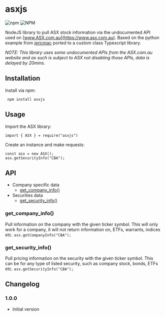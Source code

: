 # asxjs

![npm](https://img.shields.io/npm/v/@mattahogben/asxjs) ![NPM](https://img.shields.io/npm/l/@mattahogben/asxjs)

NodeJS library to pull ASX stock information via the undocumented API used on [www.ASX.com.au](https://www.asx.com.au). Based on the python example from [jericmac](https://github.com/jericmac/pyasx) ported to a custom class Typescript library.

_NOTE: This library uses some undocumented APIs from the ASX.com.au website and as such is subject to ASX not disabling those APIs, data is delayed by 20mins._

## Installation

Install via npm:

``` npm install asxjs```

## Usage

Import the ASX library:

```import { ASX } = require("asxjs")```

Create an instance and make requests:

```
const asx = new ASX();
asx.getSecurityInfo("CBA");
```

## API

 - Company specific data
    - [get_company_info()](#get_company_info)
 - Securities data
    - [get_security_info()](#get_security_info)

### get_company_info()

Pull information on the company with the given ticker symbol. This will only work for a company, it will not return information on, ETFs, warrants, indices etc.
```asx.getCompanyInfo("CBA");```

### get_security_info()

Pull pricing information on the security with the given ticker symbol. This can be for any type of listed security, such as company stock, bonds, ETFs etc.
```asx.getSecurityInfo("CBA");```

## Changelog

### 1.0.0
 - Initial version